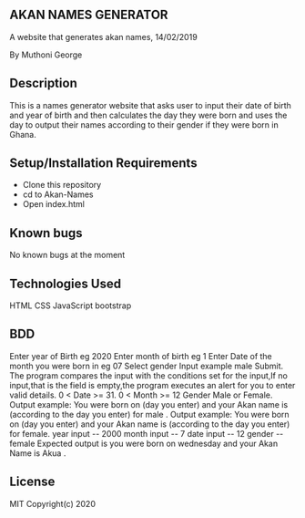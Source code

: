## AKAN NAMES GENERATOR
A website that generates akan names, 14/02/2019

By Muthoni George

 ## Description
This is a names generator website that asks user to input their date of birth and year of birth and then calculates 
the day they were born and uses the day to output their names according to their gender if they were born in Ghana.

## Setup/Installation Requirements

* Clone this repository
* cd to Akan-Names
* Open index.html

## Known bugs
No known bugs at the moment

## Technologies Used
HTML
CSS
JavaScript
bootstrap 

## BDD
Enter year of Birth eg 2020
Enter month of birth eg  1
Enter Date of the month you were born in eg 07
Select gender Input example male
Submit. The program compares the input with the conditions set for the input,If no input,that is the field is empty,the program 
executes an alert for you to enter valid details.
0 < Date >= 31.
0 < Month >= 12
Gender Male or Female. Output example:  You were born on  (day you enter)  and your Akan name is  (according to the day you enter) for male .
Output example:  You were born on (day you enter)  and your Akan name is  (according to the day you enter) for female.
year input -- 2000
month input -- 7
date input -- 12
gender -- female Expected output is you were born on wednesday and your Akan Name is Akua .

## License
MIT Copyright(c) 2020

